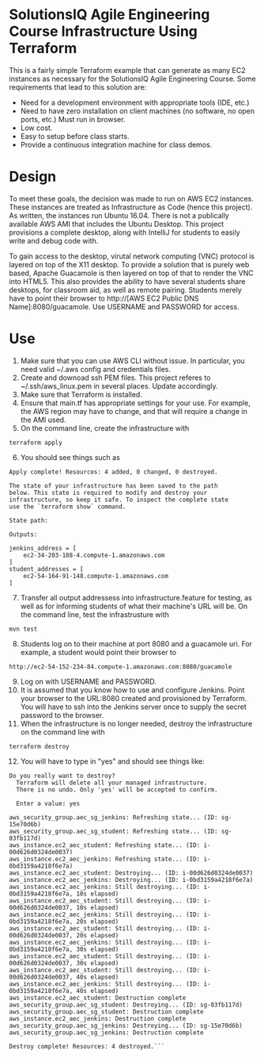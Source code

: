 # SolutionsIQ Agile Engineering Course Infrastructure Using Terraform 

This is a fairly simple Terraform example that can generate as many EC2 instances as necessary for the SolutionsIQ Agile Engineering Course. Some requirements that lead to this solution are:

  - Need for a development environment with appropriate tools (IDE, etc.)
  - Need to have zero installation on client machines (no software, no open ports, etc.)  Must run in browser.
  - Low cost.
  - Easy to setup before class starts.
  - Provide a continuous integration machine for class demos.

# Design 
To meet these goals, the decision was made to run on AWS EC2 instances.  These instances are treated as Infrastructure as Code (hence this project).  As written, the instances run Ubuntu 16.04.  There is not a publically available AWS AMI that includes the Ubuntu Desktop.  This project provisions a complete desktop, along with IntelliJ for students to easily write and debug code with.

To gain access to the desktop, virutal network computing (VNC) protocol is layered on top of the X11 desktop.  To provide a solution that is purely web based, Apache Guacamole is then layered on top of that to render the VNC into HTML5.  This also provides the ability to have several students share desktops, for classroom aid, as well as remote pairing.  Students merely have to point their browser to http://[AWS EC2 Public DNS Name]:8080/guacamole.  Use USERNAME and PASSWORD for access.

# Use
1. Make sure that you can use AWS CLI without issue.  In particular,
you need valid ~/.aws config and credentials files.
2. Create and downoad ssh PEM files.  This project referes to ~/.ssh/aws_linux.pem
in several places.  Update accordingly.
3. Make sure that Terraform is installed.
4. Ensure that main.tf has appropriate settings for your use.  For example,
the AWS region may have to change, and that will require a change in the 
AMI used.
5. On the command line, create the infrastructure with
 ```
 terraform apply
 ```
6. You should see things such as 
```
Apply complete! Resources: 4 added, 0 changed, 0 destroyed.

The state of your infrastructure has been saved to the path
below. This state is required to modify and destroy your
infrastructure, so keep it safe. To inspect the complete state
use the `terraform show` command.

State path: 

Outputs:

jenkins_address = [
    ec2-34-203-188-4.compute-1.amazonaws.com
]
student_addresses = [
    ec2-54-164-91-148.compute-1.amazonaws.com
]
```
7. Transfer all output addressess into infrastructure.feature for 
testing, as well as for informing students of what their machine's
URL will be.  On the command line, test the infrastrusture with 
```
mvn test
```
8. Students log on to their machine at port 8080 and a guacamole uri.
For example, a student would point their browser to
```
http://ec2-54-152-234-84.compute-1.amazonaws.com:8080/guacamole
```
9. Log on with USERNAME and PASSWORD.
10. It is assumed that you know how to use and configure Jenkins.  Point your browser to the URL:8080 created and provisioned by Terraform.  You will have to ssh into the Jenkins server once to supply the secret password to the browser.
11. When the infrastructure is no longer needed, destroy the 
infrastructure on the command line with
```
terraform destroy
```
12. You will have to type in "yes" and should see things like:
```
Do you really want to destroy?
  Terraform will delete all your managed infrastructure.
  There is no undo. Only 'yes' will be accepted to confirm.

  Enter a value: yes

aws_security_group.aec_sg_jenkins: Refreshing state... (ID: sg-15e70d6b)
aws_security_group.aec_sg_student: Refreshing state... (ID: sg-03fb117d)
aws_instance.ec2_aec_student: Refreshing state... (ID: i-00d626d0324de0037)
aws_instance.ec2_aec_jenkins: Refreshing state... (ID: i-0bd3159a4218f6e7a)
aws_instance.ec2_aec_student: Destroying... (ID: i-00d626d0324de0037)
aws_instance.ec2_aec_jenkins: Destroying... (ID: i-0bd3159a4218f6e7a)
aws_instance.ec2_aec_jenkins: Still destroying... (ID: i-0bd3159a4218f6e7a, 10s elapsed)
aws_instance.ec2_aec_student: Still destroying... (ID: i-00d626d0324de0037, 10s elapsed)
aws_instance.ec2_aec_jenkins: Still destroying... (ID: i-0bd3159a4218f6e7a, 20s elapsed)
aws_instance.ec2_aec_student: Still destroying... (ID: i-00d626d0324de0037, 20s elapsed)
aws_instance.ec2_aec_jenkins: Still destroying... (ID: i-0bd3159a4218f6e7a, 30s elapsed)
aws_instance.ec2_aec_student: Still destroying... (ID: i-00d626d0324de0037, 30s elapsed)
aws_instance.ec2_aec_student: Still destroying... (ID: i-00d626d0324de0037, 40s elapsed)
aws_instance.ec2_aec_jenkins: Still destroying... (ID: i-0bd3159a4218f6e7a, 40s elapsed)
aws_instance.ec2_aec_student: Destruction complete
aws_security_group.aec_sg_student: Destroying... (ID: sg-03fb117d)
aws_security_group.aec_sg_student: Destruction complete
aws_instance.ec2_aec_jenkins: Destruction complete
aws_security_group.aec_sg_jenkins: Destroying... (ID: sg-15e70d6b)
aws_security_group.aec_sg_jenkins: Destruction complete

Destroy complete! Resources: 4 destroyed.```
